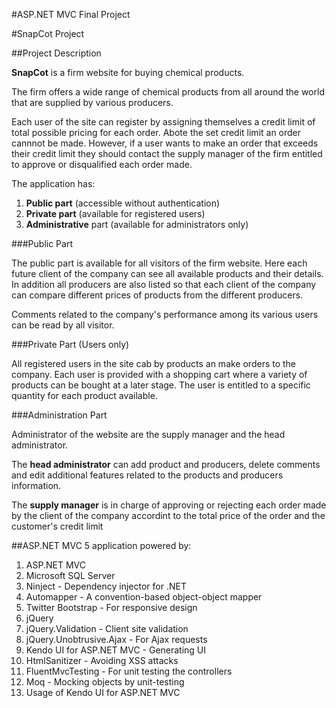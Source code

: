 #ASP.NET MVC Final Project

#SnapCot Project

##Project Description

**SnapCot** is a firm website for buying chemical products.

The firm offers a wide range of chemical products from all around the world that are supplied by various producers.

Each user of the site can register by assigning themselves a credit limit of total possible pricing for each order. Abote the set credit limit an order cannnot be made. However, if a user wants to make an order that exceeds their credit limit they should contact the supply manager of the firm entitled to approve or disqualified each order made.

The application has:

1. **Public part** (accessible without authentication)
2. **Private part** (available for registered users)
3. **Administrative** part (available for administrators only)

###Public Part

The public part is available for all visitors of the firm website. Here each future client of the company can see all available products and their details. In addition all producers are also listed so that each client of the company can compare different prices of products from the different producers.

Comments related to the company's performance among its various users can be read by all visitor.

###Private Part (Users only)

All registered users in the site cab by products an make orders to the company. Each user is provided with a shopping cart where a variety of products can be bought at a later stage. The user is entitled to a specific quantity for each product available.

###Administration Part

Administrator of the website are the supply manager and the head administrator. 

The **head administrator** can add product and producers, delete comments and edit additional features related to the products and producers information.

The **supply manager** is in charge of approving or rejecting each order made by the client of the company accordint to the total price of the order and the customer's credit limit

##ASP.NET MVC 5 application powered by:

1. ASP.NET MVC
2. Microsoft SQL Server
3. Ninject - Dependency injector for .NET
4. Automapper - A convention-based object-object mapper
5. Twitter Bootstrap - For responsive design
6. jQuery
7. jQuery.Validation - Client site validation
8. jQuery.Unobtrusive.Ajax - For Ajax requests
9. Kendo UI for ASP.NET MVC - Generating UI
10. HtmlSanitizer - Avoiding XSS attacks
11. FluentMvcTesting - For unit testing the controllers
12. Moq - Mocking objects by unit-testing
13. Usage of Kendo UI for ASP.NET MVC
